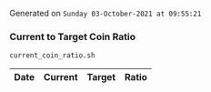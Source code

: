 Generated on `Sunday 03-October-2021 at 09:55:21`

### Current to Target Coin Ratio
`current_coin_ratio.sh`

Date|Current|Target|Ratio
---|---|---|---

